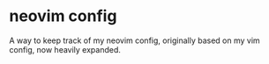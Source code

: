 # neovim config
A way to keep track of my neovim config, originally based on my vim config, now heavily expanded.
